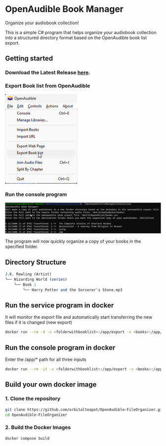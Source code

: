 # OpenAudible Book Manager

Organize your audiobook collection!

This is a simple C# program that helps organize your audiobook collection into a structured directory format based on the OpenAudible book list export.
## Getting started
### Download the Latest Release **[here](https://github.com/orbitalteapot/OpenAudible-FileOrganizer/releases)**.
### Export Book list from OpenAudible
![export](images/export.png)
### Run the console program

![Example](images/BookTransferConsole.png)

The program will now quickly organize a copy of your books in the specified folder.

## Directory Structure
```mathematica
J.K. Rowling (Artist)
└── Wizarding World (series)
    └── Book 1
        └── Harry Potter and the Sorcerer's Stone.mp3
```


## Run the service program in docker
It will monitor the export file and automatically start transferring the new files if it is changed (new export)
```sh
docker run --rm -d -v <folderwithbooklist>:/app/export -v <books>:/app/source -v <destination>:/app/destination orbitalteapot/openaudiblebookmanagerservice:latest
```

## Run the console program in docker
Enter the /app/* path for all three inputs
```sh
docker run --rm -it -v <folderwithbooklist>:/app/export -v <books>:/app/source -v <destination>:/app/destination orbitalteapot/openaudiblebookmanagerconsole:latest
```

## Build your own docker image
### 1. Clone the repository
```sh
git clone https://github.com/orbitalteapot/OpenAudible-FileOrganizer.git
cd OpenAudible-FileOrganizer
```
### 2. Build the Docker Images
```sh
docker compose build
```

